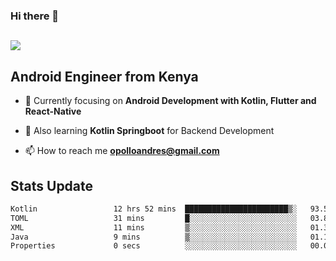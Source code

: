 ### Hi there 👋
<h2 align="left"><img src="https://readme-typing-svg.herokuapp.com?color='blue'&lines=I'm+Andrew+Opollo😊;Welcome+to+my+Github😜"> </h2>

## Android Engineer from Kenya


- 🌱 Currently focusing on **Android Development with Kotlin, Flutter and React-Native**

- 🔭 Also learning **Kotlin Springboot** for Backend Development

- 📫 How to reach me **opolloandres@gmail.com**


## Stats Update
<!--START_SECTION:waka-->

```txt
Kotlin                 12 hrs 52 mins  ███████████████████████▒░   93.56 %
TOML                   31 mins         █░░░░░░░░░░░░░░░░░░░░░░░░   03.85 %
XML                    11 mins         ▒░░░░░░░░░░░░░░░░░░░░░░░░   01.39 %
Java                   9 mins          ▒░░░░░░░░░░░░░░░░░░░░░░░░   01.14 %
Properties             0 secs          ░░░░░░░░░░░░░░░░░░░░░░░░░   00.06 %
```

<!--END_SECTION:waka-->


